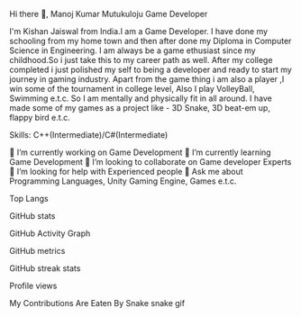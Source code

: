 Hi there 👋, Manoj Kumar Mutukuloju
Game Developer 

I'm Kishan Jaiswal from India.I am a Game Developer. I have done my schooling from my home town and then after done my Diploma in Computer Science in Engineering. I am always be a game ethusiast since my childhood.So i just take this to my career path as well. After my college completed i just polished my self to being a developer and ready to start my journey in gaming industry. Apart from the game thing i am also a player ,I win some of the tournament in college level, Also I play VolleyBall, Swimming e.t.c. So I am mentally and physically fit in all around. I have made some of my games as a project like - 3D Snake, 3D beat-em up, flappy bird e.t.c.

Skills: C++(Intermediate)/C#(Intermediate)

🔭 I’m currently working on Game Development
🌱 I’m currently learning Game Development
👯 I’m looking to collaborate on Game developer Experts
🤔 I’m looking for help with Experienced people
💬 Ask me about Programming Languages, Unity Gaming Engine, Games e.t.c.

Top Langs

GitHub stats

GitHub Activity Graph

GitHub metrics

GitHub streak stats

Profile views

My Contributions Are Eaten By Snake
snake gif
